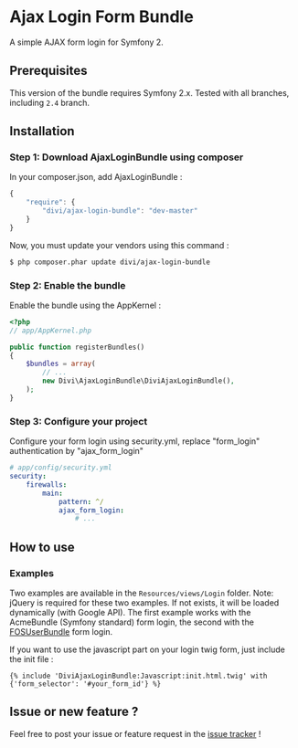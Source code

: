 Ajax Login Form Bundle
=========

A simple AJAX form login for Symfony 2.

## Prerequisites

This version of the bundle requires Symfony 2.x. Tested with all branches, including `2.4` branch.

## Installation

### Step 1: Download AjaxLoginBundle using composer

In your composer.json, add AjaxLoginBundle :

```js
{
    "require": {
        "divi/ajax-login-bundle": "dev-master"
    }
}
```

Now, you must update your vendors using this command :

``` bash
$ php composer.phar update divi/ajax-login-bundle
```

### Step 2: Enable the bundle

Enable the bundle using the AppKernel :

``` php
<?php
// app/AppKernel.php

public function registerBundles()
{
    $bundles = array(
        // ...
        new Divi\AjaxLoginBundle\DiviAjaxLoginBundle(),
    );
}
```

### Step 3: Configure your project

Configure your form login using security.yml, replace "form_login" authentication by "ajax_form_login"

``` yaml
# app/config/security.yml
security:
    firewalls:
        main:
            pattern: ^/
            ajax_form_login:
                # ...
```

## How to use

### Examples

Two examples are available in the `Resources/views/Login` folder. Note: jQuery is required for these two examples. If not exists, it will be loaded dynamically (with Google API).
The first example works with the AcmeBundle (Symfony standard) form login, the second with the [FOSUserBundle](https://github.com/FriendsOfSymfony/FOSUserBundle) form login.

If you want to use the javascript part on your login twig form, just include the init file :

``` twig
{% include 'DiviAjaxLoginBundle:Javascript:init.html.twig' with {'form_selector': '#your_form_id'} %}
```

## Issue or new feature ?

Feel free to post your issue or feature request in the [issue tracker](https://github.com/Divi/AjaxLoginBundle/issues) !
